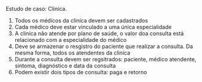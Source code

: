 Estudo de caso: Clínica.

<ol>
    <li>Todos os médicos da cliníca devem ser cadastrados</li>
    <li>Cada médico deve estar vinculado a uma única especialidade</li>
    <li>A cliníca não atende por plano de saúde, o valor doa consulta está relacionado com a especialidade do médico</li>
    <li>Deve se armazenar o resgistro do paciente que realizar a consulta. Da mesma forma, todos os atendentes da cliníca</li>
    <li>Durante a consulta devem ser regsitrados: paciente, médico atendente, sintoma, diagnóstico e data da consulta</li>
    <li>Podem existir dois tipos de consulta: paga e retorno</li>
</ol>

